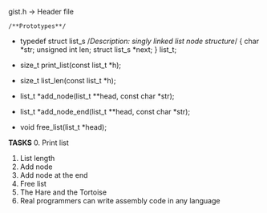 gist.h -> Header file

	/**Prototypes**/
* typedef struct list_s
	/*Description: singly linked list node structure*/
{
    char *str;
    unsigned int len;
    struct list_s *next;
} list_t;

* size_t print_list(const list_t *h);

* size_t list_len(const list_t *h);

* list_t *add_node(list_t **head, const char *str);

* list_t *add_node_end(list_t **head, const char *str);

* void free_list(list_t *head);


 ****TASKS****
0. Print list 
1. List length 
2. Add node 
3. Add node at the end 
4. Free list 
5. The Hare and the Tortoise 
6. Real programmers can write assembly code in any language  

